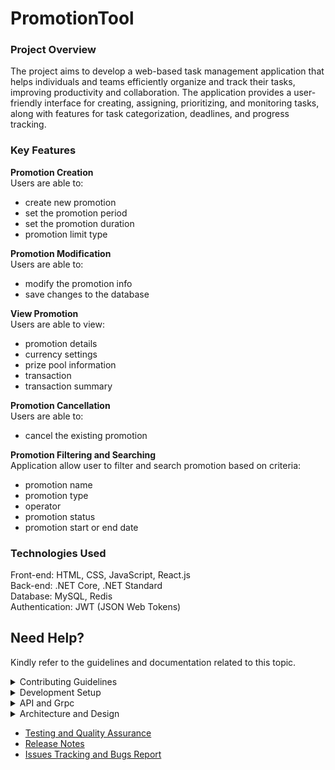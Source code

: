 # PromotionTool
### Project Overview  
The project aims to develop a web-based task management application that helps individuals and teams efficiently organize and track their tasks, improving productivity and collaboration. The application provides a user-friendly interface for creating, assigning, prioritizing, and monitoring tasks, along with features for task categorization, deadlines, and progress tracking.

### Key Features
**Promotion Creation**  
Users are able to:  
- create new promotion
- set the promotion period
- set the promotion duration
- promotion limit type

**Promotion Modification**  
Users are able to:  
- modify the promotion info
- save changes to the database

**View Promotion**  
Users are able to view:  
- promotion details
- currency settings
- prize pool information
- transaction
- transaction summary

**Promotion Cancellation**  
Users are able to:  
- cancel the existing promotion

**Promotion Filtering and Searching**  
Application allow user to filter and search promotion based on criteria:  
- promotion name
- promotion type
- operator
- promotion status
- promotion start or end date

### Technologies Used
Front-end: HTML, CSS, JavaScript, React.js  
Back-end: .NET Core, .NET Standard  
Database: MySQL, Redis  
Authentication: JWT (JSON Web Tokens)  
  

## Need Help?
Kindly refer to the guidelines and documentation related to this topic.
<details><summary> Contributing Guidelines </summary>

  - [Question or Problem](./src/contributing-guildelines.md#question)
  - [Issues and Bugs](./src/contributing-guildelines.md#issue)
  - [Feature Requests](./src/contributing-guildelines.md#feature)
  - [Submmiting a Pull Request](./src/contributing-guildelines.md#pullrequest)
  - [Contributor License Agreement](./src/contributing-guildelines.md#cla)

</details>
<details><summary> Development Setup </summary>

  - [Prerequisites](./src/dev-setup.md#prerequisites)
  - [Installation](./src/dev-setup.md#installation)
  - [Database Setup](./src/dev-setup.md#database-setup)
  - [Common Setup Issue](./src/dev-setup.md#failed-to-build-project)
  - [Contributing](./src/dev-setup.md#contributing)

</details>
<details><summary> API and Grpc </summary>

  - [API Endpoints](./src/api-interfaces.md#api-endpoints)
  - [Grpc](./src/api-interfaces.md#grpc-services)
  - [Management Grpc](./src/api-interfaces.md#management-grpc-services)

</details>
<details><summary> Architecture and Design </summary>

  - [Coding Architecture](./src/architecture-design.md#coding-architecture)
  - [Folder Structure](./src/architecture-design.md#folder-structure)
  - [Design Pattern](./src/architecture-design.md#design-patterns)

</details>

- [Testing and Quality Assurance](./src/unit-testing.md)
- [Release Notes](https://github.com/CLPeh/promotion-tool-example/releases)
- [Issues Tracking and Bugs Report](./src/bug-report.md)
